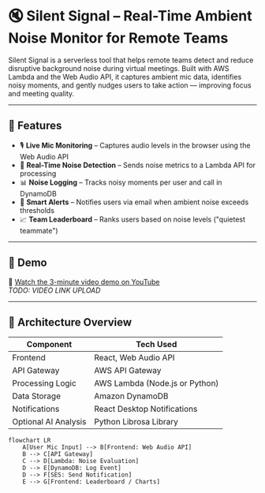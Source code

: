 # 🔇 Silent Signal – Real-Time Ambient Noise Monitor for Remote Teams

Silent Signal is a serverless tool that helps remote teams detect and reduce disruptive background noise during virtual meetings. Built with AWS Lambda and the Web Audio API, it captures ambient mic data, identifies noisy moments, and gently nudges users to take action — improving focus and meeting quality.

---

## 🚀 Features

- 🎙️ **Live Mic Monitoring** – Captures audio levels in the browser using the Web Audio API
- 🧠 **Real-Time Noise Detection** – Sends noise metrics to a Lambda API for processing
- 📊 **Noise Logging** – Tracks noisy moments per user and call in DynamoDB
- 📩 **Smart Alerts** – Notifies users via email when ambient noise exceeds thresholds
- 📈 **Team Leaderboard** – Ranks users based on noise levels ("quietest teammate")

---

## 📸 Demo

🎥 [Watch the 3-minute video demo on YouTube](#)  
*TODO: VIDEO LINK UPLOAD*

---

## 🧩 Architecture Overview

| Component             | Tech Used                         |
|----------------------|-----------------------------------|
| Frontend             | React, Web Audio API              |
| API Gateway          | AWS API Gateway                   |
| Processing Logic     | AWS Lambda (Node.js or Python)    |
| Data Storage         | Amazon DynamoDB                   |
| Notifications        | React Desktop Notifications       |
| Optional AI Analysis | Python Librosa Library            |

```mermaid
flowchart LR
    A[User Mic Input] --> B[Frontend: Web Audio API]
    B --> C[API Gateway]
    C --> D[Lambda: Noise Evaluation]
    D --> E[DynamoDB: Log Event]
    D --> F[SES: Send Notification]
    E --> G[Frontend: Leaderboard / Charts]
```
